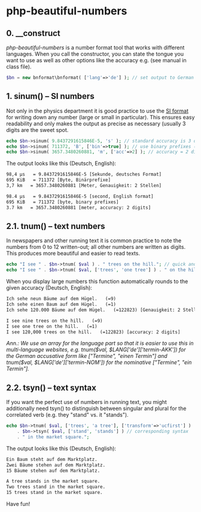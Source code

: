 # php-beautiful-numbers

## 0. __construct ##

*php-beautiful-numbers* is a number format tool that works with different languages. When you call the constructor, you can state the tongue you want to use as well as other options like the accuracy e.g. (see manual in class file).  

```php
$bn = new bnformat\bnformat( ['lang'=>'de'] ); // set output to German 
```


## 1. sinum() – SI numbers ##

Not only in the physics department it is good practice to use the [SI format](https://en.wikipedia.org/wiki/International_System_of_Units) for writing down any number (large or small in particular). This ensures easy readability and only makes the output as precise as necessary (usually 3 digits are the sweet spot.  

```php
echo $bn->sinum( 9.8437291615846E-5, 's' ); // standard accuracy is 3 digits
echo $bn->sinum( 711372, 'B', ['bin'=>true] ); // use binary prefixes (instead of SI) 
echo $bn->sinum( 3657.3480260881, 'm', ['acc'=>2] ); // accuracy = 2 digits 
```

The output looks like this (Deutsch, English):

```html
98,4 µs   = 9.8437291615846E-5 [Sekunde, deutsches Format]
695 KiB   = 711372 [Byte, Binärprefixe]
3,7 km   = 3657.3480260881 [Meter, Genauigkeit: 2 Stellen]
```
```html
98.4 µs   = 9.8437291615846E-5 [second, English format]
695 KiB   = 711372 [byte, binary prefixes]
3.7 km   = 3657.3480260881 [meter, accuracy: 2 digits]
```


## 2.1. tnum() – text numbers ##

In newspapers and other running text it is common practice to note the numbers from 0 to 12 written-out; all other numbers are written as digits. This produces more beautiful and easier to read texts.  

```php
echo "I see " . $bn->tnum( $val ) . " trees on the hill."; // quick and easy 
echo "I see " . $bn->tnum( $val, ['trees', 'one tree'] ) . " on the hill."; // singular distinction
```

When you display large numbers this function automatically rounds to the given accuracy (Deutsch, English):

```html
Ich sehe neun Bäume auf dem Hügel.   (=9)
Ich sehe einen Baum auf dem Hügel.   (=1)
Ich sehe 120.000 Bäume auf dem Hügel.   (=122823) [Genauigkeit: 2 Stellen]
``` 
```html
I see nine trees on the hill.   (=9)
I see one tree on the hill.   (=1)
I see 120,000 trees on the hill.   (=122823) [accuracy: 2 digits]
```

*Ann.: We use an array for the language part so that it is easier to use this in multi-language websites, e.g. tnum($val, $LANG['de']['termin-AKK']) for the German accusative form like ["Termine", "einen Termin"] and tnum($val, $LANG['de']['termin-NOM']) for the nominative ["Termine", "ein Termin"].*

## 2.2. tsyn() – text syntax ##

If you want the perfect use of numbers in running text, you might additionally need tsyn() to distinguish between singular and plural for the correlated verb (e.g. they "stand" vs. it "stands"). 

```php
echo $bn->tnum( $val, ['trees', 'a tree'], ['transform'=>'ucfirst'] ) . " " // start uppercase  
    . $bn->tsyn( $val, ['stand', 'stands'] ) // corresponding syntax
    . " in the market square.";

```

The output looks like this (Deutsch, English):

```html
Ein Baum steht auf dem Marktplatz.
Zwei Bäume stehen auf dem Marktplatz.
15 Bäume stehen auf dem Marktplatz.
```
```html
A tree stands in the market square.
Two trees stand in the market square.
15 trees stand in the market square.
``` 


Have fun!
